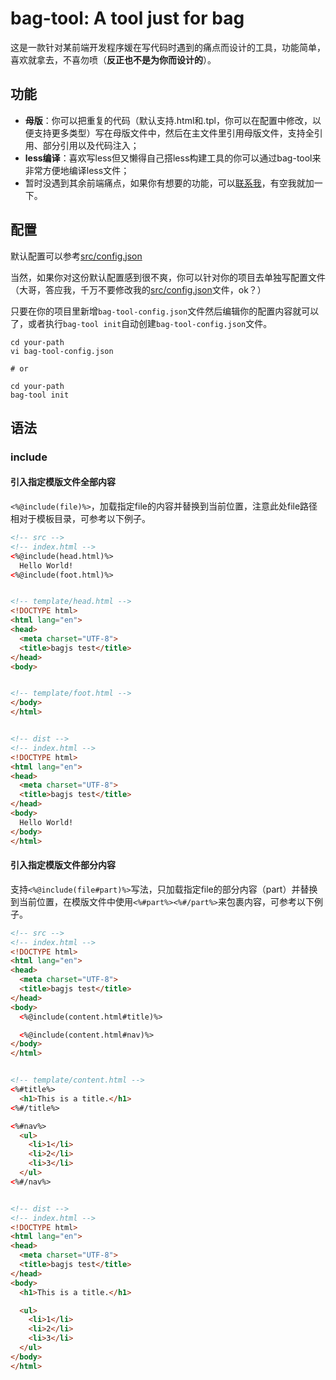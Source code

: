 # bag-tool: A tool just for bag

这是一款针对某前端开发程序媛在写代码时遇到的痛点而设计的工具，功能简单，喜欢就拿去，不喜勿喷（**反正也不是为你而设计的**）。

## 功能

- **母版**：你可以把重复的代码（默认支持.html和.tpl，你可以在配置中修改，以便支持更多类型）写在母版文件中，然后在主文件里引用母版文件，支持全引用、部分引用以及代码注入；
- **less编译**：喜欢写less但又懒得自己搭less构建工具的你可以通过bag-tool来非常方便地编译less文件；
- 暂时没遇到其余前端痛点，如果你有想要的功能，可以[联系我](mailto:jaminqian@outlook.com)，有空我就加一下。

## 配置

默认配置可以参考[src/config.json](https://github.com/MiniCai/bagjs/blob/master/src/config.json)

当然，如果你对这份默认配置感到很不爽，你可以针对你的项目去单独写配置文件（大哥，答应我，千万不要修改我的[src/config.json](https://github.com/MiniCai/bagjs/blob/master/src/config.json)文件，ok？）

只要在你的项目里新增`bag-tool-config.json`文件然后编辑你的配置内容就可以了，或者执行`bag-tool init`自动创建`bag-tool-config.json`文件。

```shell
cd your-path
vi bag-tool-config.json

# or

cd your-path
bag-tool init
```

## 语法

### include

#### 引入指定模版文件全部内容

`<%@include(file)%>`，加载指定file的内容并替换到当前位置，注意此处file路径相对于模板目录，可参考以下例子。

```html
<!-- src -->
<!-- index.html -->
<%@include(head.html)%>
  Hello World!
<%@include(foot.html)%>


<!-- template/head.html -->
<!DOCTYPE html>
<html lang="en">
<head>
  <meta charset="UTF-8">
  <title>bagjs test</title>
</head>
<body>


<!-- template/foot.html -->
</body>
</html>


<!-- dist -->
<!-- index.html -->
<!DOCTYPE html>
<html lang="en">
<head>
  <meta charset="UTF-8">
  <title>bagjs test</title>
</head>
<body>
  Hello World!
</body>
</html>
```

#### 引入指定模版文件部分内容

支持`<%@include(file#part)%>`写法，只加载指定file的部分内容（part）并替换到当前位置，在模版文件中使用`<%#part%><%#/part%>`来包裹内容，可参考以下例子。

```html
<!-- src -->
<!-- index.html -->
<!DOCTYPE html>
<html lang="en">
<head>
  <meta charset="UTF-8">
  <title>bagjs test</title>
</head>
<body>
  <%@include(content.html#title)%>

  <%@include(content.html#nav)%>
</body>
</html>


<!-- template/content.html -->
<%#title%>
  <h1>This is a title.</h1>
<%#/title%>

<%#nav%>
  <ul>
    <li>1</li>
    <li>2</li>
    <li>3</li>
  </ul>
<%#/nav%>


<!-- dist -->
<!-- index.html -->
<!DOCTYPE html>
<html lang="en">
<head>
  <meta charset="UTF-8">
  <title>bagjs test</title>
</head>
<body>
  <h1>This is a title.</h1>

  <ul>
    <li>1</li>
    <li>2</li>
    <li>3</li>
  </ul>
</body>
</html>
```
